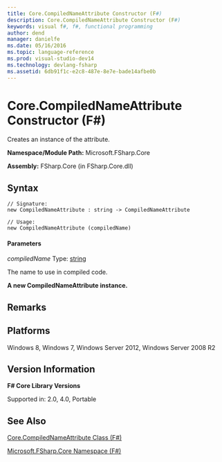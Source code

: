 ```yaml
---
title: Core.CompiledNameAttribute Constructor (F#)
description: Core.CompiledNameAttribute Constructor (F#)
keywords: visual f#, f#, functional programming
author: dend
manager: danielfe
ms.date: 05/16/2016
ms.topic: language-reference
ms.prod: visual-studio-dev14
ms.technology: devlang-fsharp
ms.assetid: 6db91f1c-e2c8-487e-8e7e-bade14afbe0b 
---
```


# Core.CompiledNameAttribute Constructor (F#)

Creates an instance of the attribute.

**Namespace/Module Path:** Microsoft.FSharp.Core

**Assembly:** FSharp.Core (in FSharp.Core.dll)


## Syntax

```
// Signature:
new CompiledNameAttribute : string -> CompiledNameAttribute

// Usage:
new CompiledNameAttribute (compiledName)
```

#### Parameters
*compiledName*
Type: [string](https://msdn.microsoft.com/library/12b97856-ec80-4f70-a018-afb0753f755a)


The name to use in compiled code.



**A new CompiledNameAttribute instance.**
## Remarks

## Platforms
Windows 8, Windows 7, Windows Server 2012, Windows Server 2008 R2


## Version Information
**F# Core Library Versions**

Supported in: 2.0, 4.0, Portable




## See Also
[Core.CompiledNameAttribute Class &#40;F&#35;&#41;](Core.CompiledNameAttribute-Class-%5BFSharp%5D.md)

[Microsoft.FSharp.Core Namespace &#40;F&#35;&#41;](Microsoft.FSharp.Core-Namespace-%5BFSharp%5D.md)

